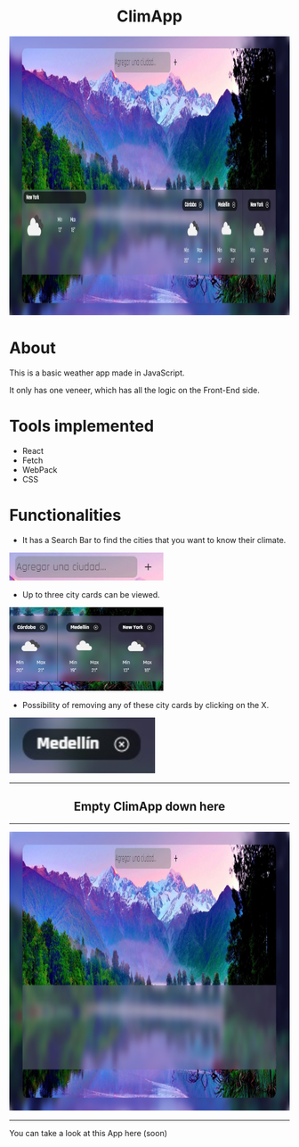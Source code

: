 <h1 align='center'>ClimApp</h1>

<p align="center">
    <img height="500" src='./ClimApp.jpg' />
</p>

# About

This is a basic weather app made in JavaScript.

It only has one veneer, which has all the logic on the Front-End side.

# Tools implemented

- React
- Fetch
- WebPack
- CSS

# Functionalities

- It has a Search Bar to find the cities that you want to know their climate.
<p align="left">
    <img height="50" src='./SearchBar.jpg' />
</p>

- Up to three city cards can be viewed.
<p align="left">
    <img height="150" src='./Cards.jpg' />
</p>

- Possibility of removing any of these city cards by clicking on the X.
<p align="left">
    <img height="100" src='./Eliminate.jpg' />
</p>

<hr/>

<h2 align='center'>Empty ClimApp down here</h2>

<hr/>

<p align="center">
    <img height="500" src='./ClimApp-vacio.jpg' />
</p>

<hr/>

You can take a look at this App here (soon)